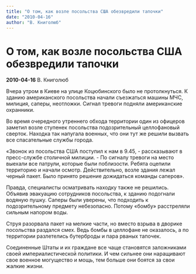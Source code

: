 ```yaml
---
title: "О том, как возле посольства США обезвредили тапочки"
date: "2010-04-16"
author: "В. Книголюб"
---
```


# О том, как возле посольства США обезвредили тапочки

**2010-04-16** В. Книголюб

Вчера утром в Киеве на улице Коцюбинского было не протолкнуться. К зданию американского посольства начали съезжаться машины МЧС, милиция, саперы, неотложки. Сигнал тревоги подняли американские охранники.

Во время очередного утреннего обхода территории один из офицеров заметил возле ступенек посольства подозрительный целлофановый сверток. Находка так напугала военных, что они тут же решили вызвать все спасательные службы города.

«Звонок из посольства США поступил к нам в 9.45, - рассказывают в пресс-службе столичной милиции. - По сигналу тревоги на место выехали все патрули, которые были поблизости. Ребята оцепили территорию и начали осмотр. Действительно, возле здания лежал черный пакет. Было принято решение дожидаться команды саперов».

Правда, специалисты осматривать находку также не решились. Объявив эвакуацию сотрудников посольства, к зданию подогнали водяную пушку. Саперы были уверены, что подходить к подозрительному предмету небезопасно. Потому «бомбу» расстреляли сильным напором воды.

Cтруя разорвала пакет на мелкие части, но вместо взрыва в дворике посольства раздался смех. Ведь бомбы в целлофане не оказалось, а по территории разлетелись бутерброды и пара рваных тапочек.

Соединенные Штаты и их граждане все чаще становятся заложниками своей империалистической политики. И чем сильнее они наращивают свое военное могущество и мощь, тем больше они боятся за свои жалкие жизни.